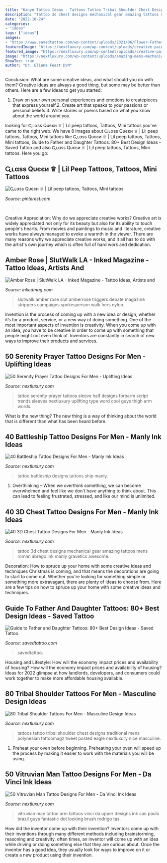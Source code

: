 ```yaml
---
title: "Kanye Tattoo Ideas - Tattoos Tattoo Tribal Shoulder Chest Designs Traditional Mens Polynesian Tattoomagz Tweet Posted Eagle Nextluxury Nice Masculine"
description: "Tattoo 3d chest designs mechanical gear amazing tattoos mens roman abrego ink manly gravetics awesome"
date: "2022-10-24"
categories:
- "ideas"
tags: ["ideas"]
images:
- "https://www.savedtattoo.com/wp-content/uploads/2021/06/Flower-Father-and-Daughter-Tattoos-1.jpg"
featuredImage: "https://nextluxury.com/wp-content/uploads/creative-paint-brush-stroke-vitruvian-man-guys-upper-arm-tattoos.jpg"
featured_image: "https://nextluxury.com/wp-content/uploads/creative-paint-brush-stroke-vitruvian-man-guys-upper-arm-tattoos.jpg"
image: "https://nextluxury.com/wp-content/uploads/amazing-mens-mechanical-gear-3d-chest-tattoo.jpg"
ShowToc: true
author: "Dr. Eliane Feest DVM"
---
```



Conclusion: What are some creative ideas, and what should you do with them?
Creative ideas are always a good thing, but some may be better than others. Here are a few ideas to get you started: 
1. Draw on your own personal experiences and emotions to createpieces that express yourself.2. Create art that speaks to your passions or personal beliefs.3. Write stories or poems based on what you know about the world around you.
	

		
looking for Ꮹʟαѕѕ Qυєєи ♕ | Lil peep tattoos, Tattoos, Mini tattoos you've came to the right web. We have 8 Images about Ꮹʟαѕѕ Qυєєи ♕ | Lil peep tattoos, Tattoos, Mini tattoos like Ꮹʟαѕѕ Qυєєи ♕ | Lil peep tattoos, Tattoos, Mini tattoos, Guide to Father and Daughter Tattoos: 80+ Best Design Ideas - Saved Tattoo and also Ꮹʟαѕѕ Qυєєи ♕ | Lil peep tattoos, Tattoos, Mini tattoos. Here you go:
		
    
## Ꮹʟαѕѕ Qυєєи ♕ | Lil Peep Tattoos, Tattoos, Mini Tattoos

<img loading=lazy src="https://i.pinimg.com/736x/7a/70/29/7a70294680a7ff4795e13aa979c0c564.jpg" onerror="this.onerror=null;this.src='https://tse4.mm.bing.net/th?id=OIP.q9YBfqT2MNnuyMZjRr3J5AHaHa&amp;pid=15.1';" alt="Ꮹʟαѕѕ Qυєєи ♕ | Lil peep tattoos, Tattoos, Mini tattoos">

_Source: pinterest.com_

>. 

	

Creative Appreciation: Why do we appreciate creative works?
Creative art is widely appreciated not only for its beauty but also for its ability to touch people's hearts. From movies and paintings to music and literature, creative works have always managed to evoke a warmth in the viewer. There are many reasons why we appreciate creative works, and it all has to do with the artist's own journey which is often full of hard work and dedication.

    
## Amber Rose | SlutWalk LA - Inked Magazine - Tattoo Ideas, Artists And

<img loading=lazy src="https://www.inkedmag.com/.image/t_share/MTU5MDMyNzgxNDg4NTk2NjI5/screen-shot-2015-10-05-at-93655-am.png" onerror="this.onerror=null;this.src='https://tse1.mm.bing.net/th?id=OIP.I8R91JCE6X_NFuAkbQYY8AHaHV&amp;pid=15.1';" alt="Amber Rose | SlutWalk LA - Inked Magazine - Tattoo Ideas, Artists and">

_Source: inkedmag.com_

>slutwalk amber rose slut amberrose triggers debate magazine strippers campaigns spokesperson walk hers nylon. 

	

Invention is the process of coming up with a new idea or design, whether it’s for a product, service, or a new way of doing something. One of the most important aspects of invention is creativity. When you come up with an idea, you have to be creative in order to come up with something that people might not even think of. Inventors are constantly in search of new ways to improve their products and services.

    
## 50 Serenity Prayer Tattoo Designs For Men - Uplifting Ideas

<img loading=lazy src="https://nextluxury.com/wp-content/uploads/script-male-serenity-prayer-half-sleeve-tattoo-ideas.jpg" onerror="this.onerror=null;this.src='https://tse2.mm.bing.net/th?id=OIP.rOYfg_TLXK0pjrwsDoPfHQHaJ4&amp;pid=15.1';" alt="50 Serenity Prayer Tattoo Designs For Men - Uplifting Ideas">

_Source: nextluxury.com_

>tattoo serenity prayer tattoos sleeve half designs forearm script trends sleeves nextluxury uplifting type word cool guys thigh arm words. 

	

What is the new thing?
The new thing is a way of thinking about the world that is different than what has been heard before.

    
## 40 Battleship Tattoo Designs For Men - Manly Ink Ideas

<img loading=lazy src="https://nextluxury.com/wp-content/uploads/male-battleship-tattoo-ideas-on-upper-arm.jpg" onerror="this.onerror=null;this.src='https://tse3.mm.bing.net/th?id=OIP.wHGVYNAg2e5dFmoSvGFwtgHaHa&amp;pid=15.1';" alt="40 Battleship Tattoo Designs For Men - Manly Ink Ideas">

_Source: nextluxury.com_

>tattoo battleship designs tattoos ship manly. 

	

1) Overthinking – When we overthink something, we can become overwhelmed and feel like we don't have anything to think about. This can lead to feeling frustrated, stressed, and like our mind is unlimited.

    
## 40 3D Chest Tattoo Designs For Men - Manly Ink Ideas

<img loading=lazy src="https://nextluxury.com/wp-content/uploads/amazing-mens-mechanical-gear-3d-chest-tattoo.jpg" onerror="this.onerror=null;this.src='https://tse4.mm.bing.net/th?id=OIP.ez5C25ShgP9E3TXFHM4XOQHaHa&amp;pid=15.1';" alt="40 3D Chest Tattoo Designs For Men - Manly Ink Ideas">

_Source: nextluxury.com_

>tattoo 3d chest designs mechanical gear amazing tattoos mens roman abrego ink manly gravetics awesome. 

	

Decoration: How to spruce up your home with some creative ideas and techniques
Christmas is coming, and that means the decorations are going to start to come out. Whether you're looking for something simple or something more extravagant, there are plenty of ideas to choose from. Here are a few tips on how to spruce up your home with some creative ideas and techniques.

    
## Guide To Father And Daughter Tattoos: 80+ Best Design Ideas - Saved Tattoo

<img loading=lazy src="https://www.savedtattoo.com/wp-content/uploads/2021/06/Flower-Father-and-Daughter-Tattoos-1.jpg" onerror="this.onerror=null;this.src='https://tse4.mm.bing.net/th?id=OIP.gqTdbcPkw95W04v1tSghWwHaHa&amp;pid=15.1';" alt="Guide to Father and Daughter Tattoos: 80+ Best Design Ideas - Saved Tattoo">

_Source: savedtattoo.com_

>savedtattoo. 

	

Housing and Lifestyle: How will the economy impact prices and availability of housing?
How will the economy impact prices and availability of housing? 
Ideas for 2022 glimpse at how landlords, developers, and consumers could work together to make more affordable housing available.

    
## 80 Tribal Shoulder Tattoos For Men - Masculine Design Ideas

<img loading=lazy src="https://nextluxury.com/wp-content/uploads/traditional-polynesian-tribal-shoulder-tattoo-design-ideas-for-men.jpg" onerror="this.onerror=null;this.src='https://tse1.mm.bing.net/th?id=OIP.p1TWx5GVC-6Vw8ZJQucX7gAAAA&amp;pid=15.1';" alt="80 Tribal Shoulder Tattoos For Men - Masculine Design Ideas">

_Source: nextluxury.com_

>tattoos tattoo tribal shoulder chest designs traditional mens polynesian tattoomagz tweet posted eagle nextluxury nice masculine. 

	

1. Preheat your oven before beginning. Preheating your oven will speed up the process by making it easier to work with the materials you will be using.

    
## 50 Vitruvian Man Tattoo Designs For Men - Da Vinci Ink Ideas

<img loading=lazy src="https://nextluxury.com/wp-content/uploads/creative-paint-brush-stroke-vitruvian-man-guys-upper-arm-tattoos.jpg" onerror="this.onerror=null;this.src='https://tse2.mm.bing.net/th?id=OIP.p6RnYp6Udu_i1YNyvFpQPQHaLm&amp;pid=15.1';" alt="50 Vitruvian Man Tattoo Designs For Men - Da Vinci Ink Ideas">

_Source: nextluxury.com_

>vitruvian man tattoo arm tattoos vinci da upper designs ink sao paulo brazil guys fantastic dot looking brush rodrigo tas. 

	

How did the inventor come up with their invention?
Inventors come up with their inventions through many different methods including brainstorming, reasoning and creativity. often times, an inventor will come up with an idea while driving or doing something else that they are curious about. Once the inventor has a good idea, they usually look for ways to improve on it or create a new product using their invention.

